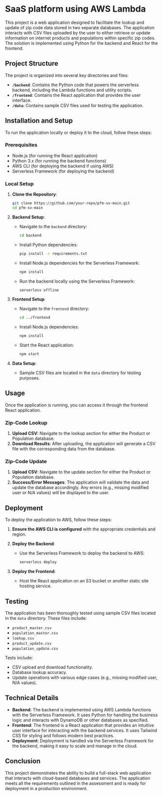 # SaaS platform using AWS Lambda

This project is a web application designed to facilitate the lookup and update of zip code data stored in two separate databases. The application interacts with CSV files uploaded by the user to either retrieve or update information on internet products and populations within specific zip codes. The solution is implemented using Python for the backend and React for the frontend.

## Project Structure

The project is organized into several key directories and files:

- **`/backend`**: Contains the Python code that powers the serverless backend, including the Lambda functions and utility scripts.
- **`/frontend`**: Contains the React application that provides the user interface.
- **`/data`**: Contains sample CSV files used for testing the application.

## Installation and Setup

To run the application locally or deploy it to the cloud, follow these steps:

### Prerequisites

- Node.js (for running the React application)
- Python 3.x (for running the backend functions)
- AWS CLI (for deploying the backend if using AWS)
- Serverless Framework (for deploying the backend)

### Local Setup

1. **Clone the Repository**:
    ```bash
    git clone https://github.com/your-repo/pfm-sv-main.git
    cd pfm-sv-main
    ```

2. **Backend Setup**:
    - Navigate to the `backend` directory:
      ```bash
      cd backend
      ```
    - Install Python dependencies:
      ```bash
      pip install -r requirements.txt
      ```
    - Install Node.js dependencies for the Serverless Framework:
      ```bash
      npm install
      ```
    - Run the backend locally using the Serverless Framework:
      ```bash
      serverless offline
      ```

3. **Frontend Setup**:
    - Navigate to the `frontend` directory:
      ```bash
      cd ../frontend
      ```
    - Install Node.js dependencies:
      ```bash
      npm install
      ```
    - Start the React application:
      ```bash
      npm start
      ```

4. **Data Setup**:
    - Sample CSV files are located in the `data` directory for testing purposes.

## Usage

Once the application is running, you can access it through the frontend React application.

### Zip-Code Lookup

1. **Upload CSV**: Navigate to the lookup section for either the Product or Population database.
2. **Download Results**: After uploading, the application will generate a CSV file with the corresponding data from the database.

### Zip-Code Update

1. **Upload CSV**: Navigate to the update section for either the Product or Population database.
2. **Success/Error Messages**: The application will validate the data and update the database accordingly. Any errors (e.g., missing modified user or N/A values) will be displayed to the user.

## Deployment

To deploy the application to AWS, follow these steps:

1. **Ensure the AWS CLI is configured** with the appropriate credentials and region.

2. **Deploy the Backend**:
    - Use the Serverless Framework to deploy the backend to AWS:
        ```bash
        serverless deploy
        ```

3. **Deploy the Frontend**:
    - Host the React application on an S3 bucket or another static site hosting service.

## Testing

The application has been thoroughly tested using sample CSV files located in the `data` directory. These files include:

- `product_master.csv`
- `population_master.csv`
- `lookup.csv`
- `product_update.csv`
- `population_update.csv`

Tests include:

- CSV upload and download functionality.
- Database lookup accuracy.
- Update operations with various edge cases (e.g., missing modified user, N/A values).

## Technical Details

- **Backend**: The backend is implemented using AWS Lambda functions with the Serverless Framework. It uses Python for handling the business logic and interacts with DynamoDB or other databases as specified.
- **Frontend**: The frontend is a React application that provides an intuitive user interface for interacting with the backend services. It uses Tailwind CSS for styling and follows modern best practices.
- **Deployment**: Deployment is handled via the Serverless Framework for the backend, making it easy to scale and manage in the cloud.

## Conclusion

This project demonstrates the ability to build a full-stack web application that interacts with cloud-based databases and services. The application meets all the requirements outlined in the assessment and is ready for deployment in a production environment.

